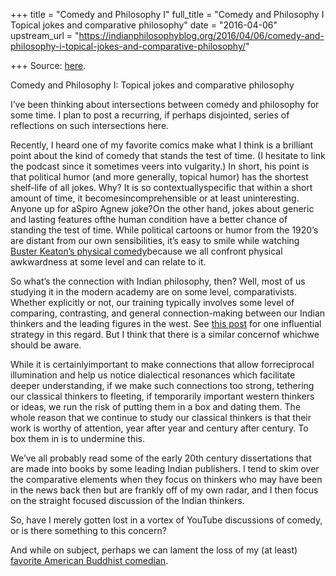+++
title = "Comedy and Philosophy I"
full_title = "Comedy and Philosophy I Topical jokes and comparative philosophy"
date = "2016-04-06"
upstream_url = "https://indianphilosophyblog.org/2016/04/06/comedy-and-philosophy-i-topical-jokes-and-comparative-philosophy/"

+++
Source: [here](https://indianphilosophyblog.org/2016/04/06/comedy-and-philosophy-i-topical-jokes-and-comparative-philosophy/).

Comedy and Philosophy I: Topical jokes and comparative philosophy

I’ve been thinking about intersections between comedy and philosophy for
some time. I plan to post a recurring, if perhaps disjointed, series of
reflections on such intersections here.

Recently, I heard one of my favorite comics make what I think is a
brilliant point about the kind of comedy that stands the test of time.
(I hesitate to link the podcast since it sometimes veers into
vulgarity.) In short, his point is that political humor (and more
generally, topical humor) has the shortest shelf-life of all jokes. Why?
It is so contextuallyspecific that within a short amount of time, it
becomesincomprehensible or at least uninteresting. Anyone up for
aSpiro Agnew joke?On the other hand, jokes about generic and lasting
features ofthe human condition have a better chance of standing the
test of time. While political cartoons or humor from the 1920’s are
distant from our own sensibilities, it’s easy to smile while watching
[Buster Keaton’s physical
comedy](https://www.youtube.com/watch?v=_J8XM1_rOTg)because we all
confront physical awkwardness at some level and can relate to it.

So what’s the connection with Indian philosophy, then? Well, most of us
studying it in the modern academy are on some level, comparativists.
Whether explicitly or not, our training typically involves some level of
comparing, contrasting, and general connection-making between our Indian
thinkers and the leading figures in the west. See [this
post](http://indianphilosophyblog.org/2015/08/03/the-matilal-strategy/)
for one influential strategy in this regard. But I think that there is a
similar concernof whichwe should be aware.

While it is certainlyimportant to make connections that allow
forreciprocal illumination and help us notice dialectical resonances
which facilitate deeper understanding, if we make such connections too
strong, tethering our classical thinkers to fleeting, if temporarily
important western thinkers or ideas, we run the risk of putting them in
a box and dating them. The whole reason that we continue to study our
classical thinkers is that their work is worthy of attention, year after
year and century after century. To box them in is to undermine this.

We’ve all probably read some of the early 20th century dissertations
that are made into books by some leading Indian publishers. I tend to
skim over the comparative elements when they focus on thinkers who may
have been in the news back then but are frankly off of my own radar, and
I then focus on the straight focused discussion of the Indian thinkers.

So, have I merely gotten lost in a vortex of YouTube discussions of
comedy, or is there something to this concern?

And while on subject, perhaps we can lament the loss of my (at least)
[favorite American Buddhist
comedian](http://www.gq.com/story/comedy-issue-garry-shandling).
